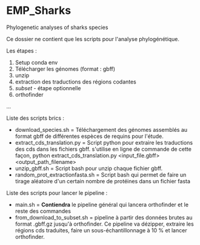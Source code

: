 # EMP_Sharks
Phylogenetic analyses of sharks species

Ce dossier ne contient que les scripts pour l'analyse phylogénétique.

Les étapes : 

1) Setup conda env
2) Télécharger les génomes (format : gbff)
3) unzip
4) extraction des traductions des régions codantes 
5) *subset* - étape optionnelle
6) orthofinder

...




Liste des scripts brics : 

- download_species.sh = Téléchargement des génomes assemblés au format gbff de différentes espèces de requins pour l'étude.
- extract_cds_translation.py = Script python pour extraire les traductions des cds dans les fichiers gbff. s'utilise en ligne de commande de cette façon, python extract_cds_translation.py <input_file.gbff> <output_path_filename>
- unzip_gbff.sh = Script bash pour unzip chaque fichier gbff.
- random_prot_extractionfasta.sh = Script bash qui permet de faire un tirage aléatoire d'un certain nombre de protéines dans un fichier fasta

Liste des scripts pour lancer le pipeline :

- main.sh = **Contiendra** le pipeline général qui lancera orthofinder et le reste des commandes
- from_download_to_subset.sh = pipeline à partir des données brutes au format .gbff.gz jusqu'à orthofinder. Ce pipeline va dézipper, extraire les régions cds traduites, faire un sous-échantillonnage à 10 % et lancer orthofinder.

